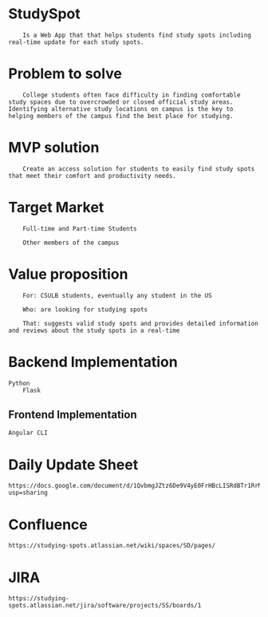 # StudySpot

        Is a Web App that that helps students find study spots including real-time update for each study spots.

# Problem to solve

        College students often face difficulty in finding comfortable study spaces due to overcrowded or closed official study areas. Identifying alternative study locations on campus is the key to helping members of the campus find the best place for studying.

# MVP solution

        Create an access solution for students to easily find study spots that meet their comfort and productivity needs.

# Target Market

        Full-time and Part-time Students

        Other members of the campus

# Value proposition

        For: CSULB students, eventually any student in the US

        Who: are looking for studying spots

        That: suggests valid study spots and provides detailed information and reviews about the study spots in a real-time

# Backend Implementation

    Python
        Flask 

## Frontend Implementation

    Angular CLI

# Daily Update Sheet

    https://docs.google.com/document/d/1QvbmgJZtz6De9V4yE0FrHBcLISRdBTr1RrME_d8EWP4/edit?usp=sharing

# Confluence

    https://studying-spots.atlassian.net/wiki/spaces/SD/pages/

# JIRA

    https://studying-spots.atlassian.net/jira/software/projects/SS/boards/1
